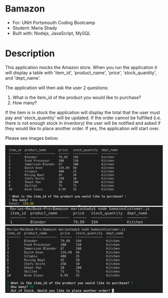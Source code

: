 # Bamazon
* For: UNH Portsmouth Coding Bootcamp
* Student: Maria Shady
* Built with: Nodejs, JavaScript, MySQL

# Description
This application mocks the Amazon store.  When you run the application it will display a table with 'item_id', 'product_name', 'price', 'stock_quantity', and 'dept_name'.

The application will then ask the user 2 questions:
1. What is the item_id of the product you would like to purchase?
2. How many?

If the item is in stock the application will display the total that the user must pay and 'stock_quantity' will be updated. If the order cannot be fulfilled (i.e. there is not enough stock in inventory) the user will be notified and asked if they would like to place another order. If yes, the application will start over. 

Please see images below:

<img src = "images/app.png">
<img src = "images/updateapp.png">
<img src = "images/outofstock.png">

